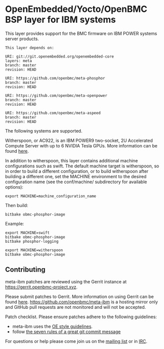 OpenEmbedded/Yocto/OpenBMC BSP layer for IBM systems
====================================================

This layer provides support for the BMC firmware on IBM POWER systems server
products.

```
This layer depends on:

URI: git://git.openembedded.org/openembedded-core
layers: meta
branch: master
revision: HEAD

URI: https://github.com/openbmc/meta-phosphor
branch: master
revision: HEAD

URI: https://github.com/openbmc/meta-openpower
branch: master
revision: HEAD

URI: https://github.com/openbmc/meta-aspeed
branch: master
revision: HEAD
```

The following systems are supported.

Witherspoon, or AC922, is an IBM POWER9 two-socket, 2U Accelerated Compute
Server with up to 6 NVIDIA Tesla GPUs. More information can be found
[here](https://www.ibm.com/us-en/marketplace/power-systems-ac922).

In addition to witherspoon, this layer contains additional machine
configurations such as swift. The default machine target is witherspoon,
so in order to build a different configuration, or to build witherspoon
after building a different one, set the MACHINE environment to the desired
configuration name (see the conf/machine/ subdirectory for available options):

    export MACHINE=machine_configuration_name

Then build:

    bitbake obmc-phosphor-image

Example:

    export MACHINE=swift
    bitbake obmc-phosphor-image
    bitbake phosphor-logging

    export MACHINE=witherspoon
    bitbake obmc-phosphor-image

Contributing
------------

meta-ibm patches are reviewed using the Gerrit instance at
https://gerrit.openbmc-project.xyz.

Please submit patches to Gerrit.  More information on using Gerrit can be found
[here](https://github.com/openbmc/docs/blob/master/CONTRIBUTING.md#submitting-changes-via-gerrit-server).
https://github.com/openbmc/meta-ibm is a hosting mirror only and GitHub
pull requests are not monitored and will not be accepted.

Patch checklist.  Please ensure patches adhere to the following guidelines:

 - meta-ibm uses the [OE style
   guidelines](https://www.openembedded.org/wiki/Styleguide).
 - follow [the seven rules of a great git commit
   message](https://chris.beams.io/posts/git-commit/#seven-rules)

For questions or help please come join us on the [mailing
list](https://lists.ozlabs.org/listinfo/openbmc) or in
[IRC](irc://freenode.net/openbmc).
